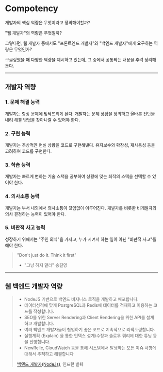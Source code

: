 # Compotency

개발자의 핵심 역량은 무엇이라고 정의해야할까?

"웹 개발자"의 역량은 무엇일까?

그렇다면, 웹 개발자 중에서도 "프론트엔드 개발자"와 "백엔드 개발자"에게 요구하는 역량은 무엇인가?

구글링했을 때 다양한 역량을 제시하고 있는데, 그 중에서 공통되는 내용을 추려 정리해둔다.

---

## 개발자 역량

### 1. 문제 해결 능력

개발자는 항상 문제에 맞닥뜨리게 된다. 개발자는 문제 상황을 정의하고 올바른 진단을 내려 해결 방법을 찾아나갈 수 있어야 한다.

### 2. 구현 능력

개발자는 추상적인 현실 상황을 코드로 구현해낸다. 유지보수와 확장성, 재사용성 등을 고려하여 코드를 구현한다.

### 3. 학습 능력

개발자는 빠르게 변하는 기술 스택을 공부하여 상황에 맞는 최적의 스택을 선택할 수 있어야 한다.

### 4. 의사소통 능력

개발자는 부서 내외에서 의사소통이 끊임없이 이루어진다. 개발자를 비롯한 비개발자와 의사 결정하는 능력이 있어야 한다.

### 5. 비판적 사고 능력

성장하기 위해서는 "주인 의식"을 가지고, 누가 시켜서 하는 일이 아닌 "비판적 사고"를 해야 한다.

> "Don't just do it. Think it first"
>
> - "그냥 하지 말라" 송길영

---

## 웹 백엔드 개발자 역량

> - NodeJS 기반으로 백엔드 비지니스 로직을 개발하고 배포합니다.
> - 데이터성격에 맞게 PostgreSQL과 Redis에 데이터를 적재하고 이용하는 코드를 작성합니다.
> - SEO를 위한 Server Rendering과 Client Rendering을 위한 API를 설계하고 개발합니다.
> - 여러 백엔드 개발자들이 협업하기 좋은 코드로 지속적으로 리팩토링합니다.
> - 실행계획 (Explain) 을 통한 인덱스 설계/수정과 슬로우 쿼리에 대한 튜닝 등을 진행합니다.
> - NewRelic, CloudWatch 등을 통해 시스템에서 발생하는 모든 이슈 사항에 대해서 추적하고 해결합니다
>
> [백엔드 개발자(Node.js)](https://www.inflearn.com/pages/introduce-backend-developer), 인프런 발췌

